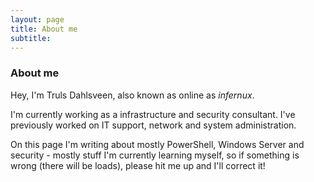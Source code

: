 ```yaml
---
layout: page
title: About me
subtitle: 
---
```


### About me

Hey, I'm Truls Dahlsveen, also known as online as *infernux*.

<script src="https://www.hackthebox.eu/badge/13543"></script>

I'm currently working as a infrastructure and security consultant.
I've previously worked on IT support, network and system administration.

On this page I'm writing about mostly PowerShell, Windows Server and security - mostly stuff I'm currently learning myself, so if something is wrong (there will be loads), please hit me up and I'll correct it!